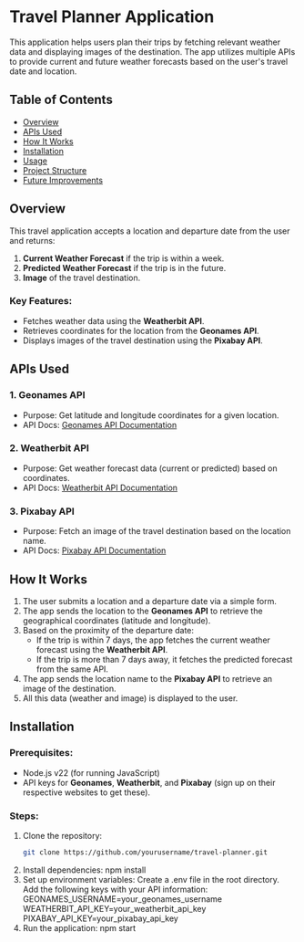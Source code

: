# Travel Planner Application

This application helps users plan their trips by fetching relevant weather data and displaying images of the destination. The app utilizes multiple APIs to provide current and future weather forecasts based on the user's travel date and location.

## Table of Contents

- [Overview](#overview)
- [APIs Used](#apis-used)
- [How It Works](#how-it-works)
- [Installation](#installation)
- [Usage](#usage)
- [Project Structure](#project-structure)
- [Future Improvements](#future-improvements)

## Overview

This travel application accepts a location and departure date from the user and returns:
1. **Current Weather Forecast** if the trip is within a week.
2. **Predicted Weather Forecast** if the trip is in the future.
3. **Image** of the travel destination.

### Key Features:
- Fetches weather data using the **Weatherbit API**.
- Retrieves coordinates for the location from the **Geonames API**.
- Displays images of the travel destination using the **Pixabay API**.

## APIs Used

### 1. **Geonames API**
   - Purpose: Get latitude and longitude coordinates for a given location.
   - API Docs: [Geonames API Documentation](https://www.geonames.org/export/web-services.html)

### 2. **Weatherbit API**
   - Purpose: Get weather forecast data (current or predicted) based on coordinates.
   - API Docs: [Weatherbit API Documentation](https://www.weatherbit.io/api)

### 3. **Pixabay API**
   - Purpose: Fetch an image of the travel destination based on the location name.
   - API Docs: [Pixabay API Documentation](https://pixabay.com/api/docs/)

## How It Works

1. The user submits a location and a departure date via a simple form.
2. The app sends the location to the **Geonames API** to retrieve the geographical coordinates (latitude and longitude).
3. Based on the proximity of the departure date:
   - If the trip is within 7 days, the app fetches the current weather forecast using the **Weatherbit API**.
   - If the trip is more than 7 days away, it fetches the predicted forecast from the same API.
4. The app sends the location name to the **Pixabay API** to retrieve an image of the destination.
5. All this data (weather and image) is displayed to the user.

## Installation

### Prerequisites:
- Node.js v22 (for running JavaScript)
- API keys for **Geonames**, **Weatherbit**, and **Pixabay** (sign up on their respective websites to get these).

### Steps:
1. Clone the repository:
   ```bash
   git clone https://github.com/yourusername/travel-planner.git
2. Install dependencies:
    npm install
3. Set up environment variables:
    Create a .env file in the root directory.
    Add the following keys with your API information:
        GEONAMES_USERNAME=your_geonames_username
        WEATHERBIT_API_KEY=your_weatherbit_api_key
        PIXABAY_API_KEY=your_pixabay_api_key
4. Run the application:
    npm start


